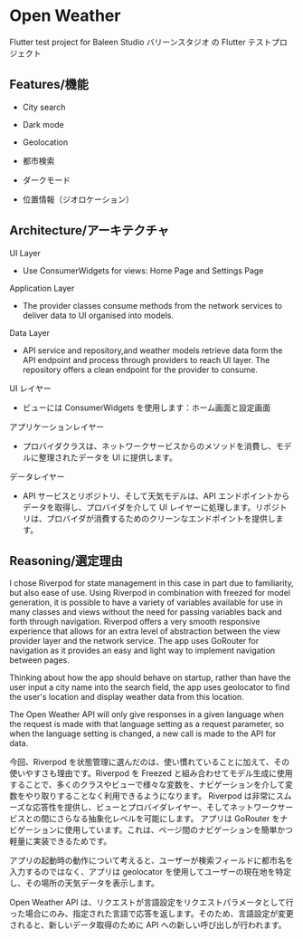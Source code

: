 # Open Weather

Flutter test project for Baleen Studio
バリーンスタジオ の Flutter テストプロジェクト

## Features/機能

- City search
- Dark mode
- Geolocation

- 都市検索
- ダークモード
- 位置情報（ジオロケーション）

## Architecture/アーキテクチャ

UI Layer
- Use ConsumerWidgets for views: Home Page and Settings Page

Application Layer
- The provider classes consume methods from the network services to deliver data to UI organised into models.

Data Layer
- API service and repository,and weather models retrieve data form the API endpoint and process through providers to reach UI layer. The repository offers a clean endpoint for the provider to consume.

UI レイヤー
- ビューには ConsumerWidgets を使用します：ホーム画面と設定画面

アプリケーションレイヤー
- プロバイダクラスは、ネットワークサービスからのメソッドを消費し、モデルに整理されたデータを UI に提供します。

データレイヤー
- API サービスとリポジトリ、そして天気モデルは、API エンドポイントからデータを取得し、プロバイダを介して UI レイヤーに処理します。リポジトリは、プロバイダが消費するためのクリーンなエンドポイントを提供します。

## Reasoning/選定理由
I chose Riverpod for state management in this case in part due to familiarity, but also ease of use. Using Riverpod in combination with freezed for model generation, it is possible to have  a variety of variables available for use in many classes and views without the need for passing variables back and forth through navigation.
Riverpod offers a very smooth responsive experience that allows for an extra level of abstraction between the view provider layer and the network service.
The app uses GoRouter for navigation as it provides an easy and light way to implement navigation between pages.

Thinking about how the app should behave on startup, rather than have the user input a city name into the search field, the app uses geolocator to find the user's location and display weather data from this location.

The Open Weather API will only give responses in a given language when the request is made with that language setting as a request parameter, so when the language setting is changed, a new call is made to the API for data.

今回、Riverpod を状態管理に選んだのは、使い慣れていることに加えて、その使いやすさも理由です。Riverpod を Freezed と組み合わせてモデル生成に使用することで、多くのクラスやビューで様々な変数を、ナビゲーションを介して変数をやり取りすることなく利用できるようになります。
Riverpod は非常にスムーズな応答性を提供し、ビューとプロバイダレイヤー、そしてネットワークサービスとの間にさらなる抽象化レベルを可能にします。
アプリは GoRouter をナビゲーションに使用しています。これは、ページ間のナビゲーションを簡単かつ軽量に実装できるためです。

アプリの起動時の動作について考えると、ユーザーが検索フィールドに都市名を入力するのではなく、アプリは geolocator を使用してユーザーの現在地を特定し、その場所の天気データを表示します。

Open Weather API は、リクエストが言語設定をリクエストパラメータとして行った場合にのみ、指定された言語で応答を返します。そのため、言語設定が変更されると、新しいデータ取得のために API への新しい呼び出しが行われます。
